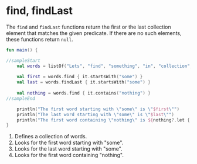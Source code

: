 # find, findLast

The `find` and `findLast` functions return the first or the last collection element that matches the given predicate. If
there are no such elements, these functions return `null`.

```kotlin
fun main() {

//sampleStart
    val words = listOf("Lets", "find", "something", "in", "collection", "somehow")  // 1
    
    val first = words.find { it.startsWith("some") }                                // 2
    val last = words.findLast { it.startsWith("some") }                             // 3
    
    val nothing = words.find { it.contains("nothing") }                             // 4
//sampleEnd

    println("The first word starting with \"some\" is \"$first\"")
    println("The last word starting with \"some\" is \"$last\"")
    println("The first word containing \"nothing\" is ${nothing?.let { "\"$it\"" } ?: "null"}")
}
```

1. Defines a collection of words.
2. Looks for the first word starting with "some".
3. Looks for the last word starting with "some".
4. Looks for the first word containing "nothing".
